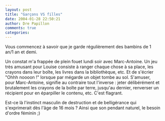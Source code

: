 ```yaml
---
layout: post
title: "Garçons VS filles"
date: 2004-01-28 22:50:21
author: Dre Papillon
comments: true
categories: 
---
```



Vous commencez à savoir que je garde régulièrement des bambins de 1 an/1 an et demi.

Un constat m'a frappée de plein fouet lundi soir avec Marc-Antoine.  Un jeu très amusant pour Louise consiste à ranger chaque chose à sa place, les crayons dans leur boîte, les livres dans la bibliothèque, etc.  Et de s'écrier "Ohhh noooon !" lorsque par mégarde un objet tombe au sol.  S'amuser, pour Marc-Antoine, signifie au contraire tout l'inverse : jeter délibérément et brutalement les crayons de la boîte par terre, jusqu'au dernier, renverser un récipient pour en éparpiller le contenu, etc.  C'est flagrant.

Est-ce là l'instinct masculin de destruction et de belligérance qui s'exprimerait dès l'âge de 16 mois ? Ainsi que son pendant naturel, le besoin d'ordre féminin ;)